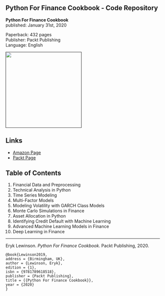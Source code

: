 ## Python For Finance Cookbook - Code Repository

**Python For Finance Cookbook**  
published: January 31st, 2020

Paperback: 432 pages  
Publisher: Packt Publishing  
Language: English

[<img src="D:\Code\python\master\py-finance-cook\master\.img\book_cover.png" width="248"/>]()

## Links

- [Amazon Page](https://www.amazon.com/Python-Finance-Cookbook-libraries-financial-dp-1789618517/dp/1789618517)
- [Packt Page](https://www.packtpub.com/data/python-for-finance-cookbook)

## Table of Contents

1. Financial Data and Preprocessing 
2. Technical Analysis in Python
3. Time Series Modeling
4. Multi-Factor Models
5. Modeling Volatility with GARCH Class Models
6. Monte Carlo Simulations in Finance
7. Asset Allocation in Python
8. Identifying Credit Default with Machine Learning
9. Advanced Machine Learning Models in Finance
10. Deep Learning in Finance

--- 

Eryk Lewinson. *Python For Finance Cookbook*. Packt Publishing, 2020.

    @book{Lewinson2019,  
    address = {Birmingham, UK},  
    author = {Lewinson, Eryk},  
    edition = {1},  
    isbn = {9781789618518},   
    publisher = {Packt Publishing},  
    title = {{Python For Finance Cookbook}},  
    year = {2020}  
    }